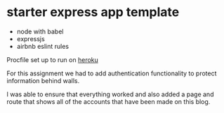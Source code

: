 # starter express app template

* node with babel
* expressjs
* airbnb eslint rules

Procfile set up to run on [heroku](https://devcenter.heroku.com/articles/getting-started-with-nodejs#deploy-the-app)

For this assignment we had to add authentication functionality to protect information behind walls.

I was able to ensure that everything worked and also added a page and route that shows all of the accounts that have been made on this blog.
